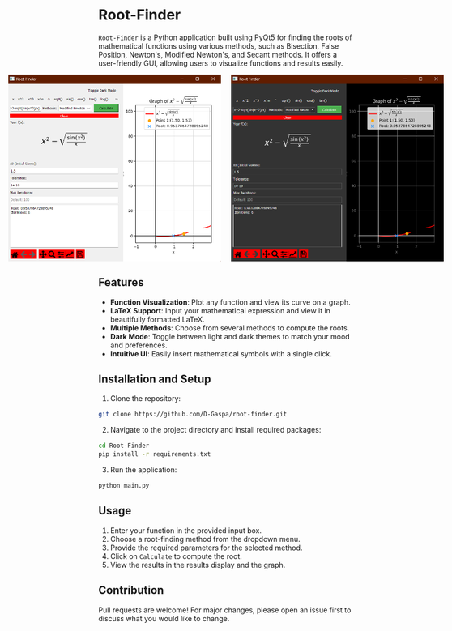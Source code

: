 # Root-Finder

`Root-Finder` is a Python application built using PyQt5 for finding the roots of mathematical functions using various methods, such as Bisection, False Position, Newton's, Modified Newton's, and Secant methods. It offers a user-friendly GUI, allowing users to visualize functions and results easily.

<div style="display: flex; justify-content: center;">
    <img src="assets/Root-finder1.png" width="420" style="margin-right: 20px;" alt="Main interface">
    <img src="assets/Root-finder2.png" width="420" alt="Main interface (Dark Mode)">
</div>

## Features

- **Function Visualization**: Plot any function and view its curve on a graph.
- **LaTeX Support**: Input your mathematical expression and view it in beautifully formatted LaTeX.
- **Multiple Methods**: Choose from several methods to compute the roots.
- **Dark Mode**: Toggle between light and dark themes to match your mood and preferences.
- **Intuitive UI**: Easily insert mathematical symbols with a single click.

## Installation and Setup

1. Clone the repository:
```bash
git clone https://github.com/D-Gaspa/root-finder.git
```

2. Navigate to the project directory and install required packages:
```bash
cd Root-Finder
pip install -r requirements.txt
```

3. Run the application:
```bash
python main.py
```

## Usage

1. Enter your function in the provided input box.
2. Choose a root-finding method from the dropdown menu.
3. Provide the required parameters for the selected method.
4. Click on `Calculate` to compute the root.
5. View the results in the results display and the graph.

## Contribution

Pull requests are welcome! For major changes, please open an issue first to discuss what you would like to change.
